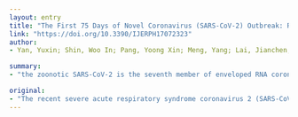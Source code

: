 ```yaml
---
layout: entry
title: "The First 75 Days of Novel Coronavirus (SARS-CoV-2) Outbreak: Recent Advances, Prevention, and Treatment"
link: "https://doi.org/10.3390/IJERPH17072323"
author:
- Yan, Yuxin; Shin, Woo In; Pang, Yoong Xin; Meng, Yang; Lai, Jianchen; You, Chong; Zhao, Haitao; Lester, Edward; Wu, Tao; Pang, Cheng Heng

summary:
- "the zoonotic SARS-CoV-2 is the seventh member of enveloped RNA coronavirus. The overall genome sequence is 96.2% identical to that of BatCoV RaTG13. Current mortality rate of 2% is significantly lower than that of SARS (9.6%) and Middle East respiratory syndrome (MERS) The outbreak has led to severe impacts on social health and the economy at various levels."

original:
- "The recent severe acute respiratory syndrome coronavirus 2 (SARS-CoV-2, previously known as 2019-nCoV) outbreak has engulfed an unprepared world amidst a festive season. The zoonotic SARS-CoV-2, believed to have originated from infected bats, is the seventh member of enveloped RNA coronavirus. Specifically, the overall genome sequence of the SARS-CoV-2 is 96.2% identical to that of bat coronavirus termed BatCoV RaTG13. Although the current mortality rate of 2% is significantly lower than that of SARS (9.6%) and Middle East respiratory syndrome (MERS) (35%), SARS-CoV-2 is highly contagious and transmissible from human to human with an incubation period of up to 24 days. Some statistical studies have shown that, on average, one infected patient may lead to a subsequent 5.7 confirmed cases. Since the first reported case of coronavirus disease 2019 (COVID-19) caused by the SARS-CoV-2 on December 1, 2019, in Wuhan, China, there has been a total of 60,412 confirmed cases with 1370 fatalities reported in 25 different countries as of February 13, 2020. The outbreak has led to severe impacts on social health and the economy at various levels. This paper is a review of the significant, continuous global effort that was made to respond to the outbreak in the first 75 days. Although no vaccines have been discovered yet, a series of containment measures have been implemented by various governments, especially in China, in the effort to prevent further outbreak, whilst various medical treatment approaches have been used to successfully treat infected patients. On the basis of current studies, it would appear that the combined antiviral treatment has shown the highest success rate. This review aims to critically summarize the most recent advances in understanding the coronavirus, as well as the strategies in prevention and treatment."
---
```


